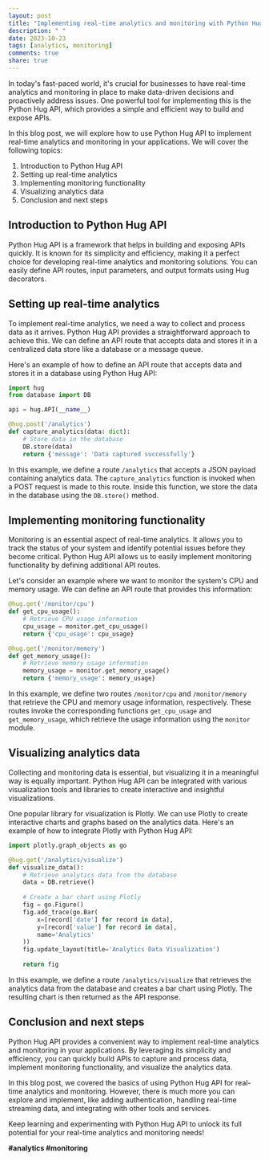 ```yaml
---
layout: post
title: "Implementing real-time analytics and monitoring with Python Hug API"
description: " "
date: 2023-10-23
tags: [analytics, monitoring]
comments: true
share: true
---
```


In today's fast-paced world, it's crucial for businesses to have real-time analytics and monitoring in place to make data-driven decisions and proactively address issues. One powerful tool for implementing this is the Python Hug API, which provides a simple and efficient way to build and expose APIs.

In this blog post, we will explore how to use Python Hug API to implement real-time analytics and monitoring in your applications. We will cover the following topics:

1. Introduction to Python Hug API
2. Setting up real-time analytics
3. Implementing monitoring functionality
4. Visualizing analytics data
5. Conclusion and next steps

## Introduction to Python Hug API

Python Hug API is a framework that helps in building and exposing APIs quickly. It is known for its simplicity and efficiency, making it a perfect choice for developing real-time analytics and monitoring solutions. You can easily define API routes, input parameters, and output formats using Hug decorators.

## Setting up real-time analytics

To implement real-time analytics, we need a way to collect and process data as it arrives. Python Hug API provides a straightforward approach to achieve this. We can define an API route that accepts data and stores it in a centralized data store like a database or a message queue.

Here's an example of how to define an API route that accepts data and stores it in a database using Python Hug API:

```python
import hug
from database import DB

api = hug.API(__name__)

@hug.post('/analytics')
def capture_analytics(data: dict):
    # Store data in the database
    DB.store(data)
    return {'message': 'Data captured successfully'}
```

In this example, we define a route `/analytics` that accepts a JSON payload containing analytics data. The `capture_analytics` function is invoked when a POST request is made to this route. Inside this function, we store the data in the database using the `DB.store()` method.

## Implementing monitoring functionality

Monitoring is an essential aspect of real-time analytics. It allows you to track the status of your system and identify potential issues before they become critical. Python Hug API allows us to easily implement monitoring functionality by defining additional API routes.

Let's consider an example where we want to monitor the system's CPU and memory usage. We can define an API route that provides this information:

```python
@hug.get('/monitor/cpu')
def get_cpu_usage():
    # Retrieve CPU usage information
    cpu_usage = monitor.get_cpu_usage()
    return {'cpu_usage': cpu_usage}

@hug.get('/monitor/memory')
def get_memory_usage():
    # Retrieve memory usage information
    memory_usage = monitor.get_memory_usage()
    return {'memory_usage': memory_usage}
```

In this example, we define two routes `/monitor/cpu` and `/monitor/memory` that retrieve the CPU and memory usage information, respectively. These routes invoke the corresponding functions `get_cpu_usage` and `get_memory_usage`, which retrieve the usage information using the `monitor` module.

## Visualizing analytics data

Collecting and monitoring data is essential, but visualizing it in a meaningful way is equally important. Python Hug API can be integrated with various visualization tools and libraries to create interactive and insightful visualizations.

One popular library for visualization is Plotly. We can use Plotly to create interactive charts and graphs based on the analytics data. Here's an example of how to integrate Plotly with Python Hug API:

```python
import plotly.graph_objects as go

@hug.get('/analytics/visualize')
def visualize_data():
    # Retrieve analytics data from the database
    data = DB.retrieve()
    
    # Create a bar chart using Plotly
    fig = go.Figure()
    fig.add_trace(go.Bar(
        x=[record['date'] for record in data],
        y=[record['value'] for record in data],
        name='Analytics'
    ))
    fig.update_layout(title='Analytics Data Visualization')
    
    return fig
```

In this example, we define a route `/analytics/visualize` that retrieves the analytics data from the database and creates a bar chart using Plotly. The resulting chart is then returned as the API response.

## Conclusion and next steps

Python Hug API provides a convenient way to implement real-time analytics and monitoring in your applications. By leveraging its simplicity and efficiency, you can quickly build APIs to capture and process data, implement monitoring functionality, and visualize the analytics data.

In this blog post, we covered the basics of using Python Hug API for real-time analytics and monitoring. However, there is much more you can explore and implement, like adding authentication, handling real-time streaming data, and integrating with other tools and services.

Keep learning and experimenting with Python Hug API to unlock its full potential for your real-time analytics and monitoring needs!

**#analytics #monitoring**